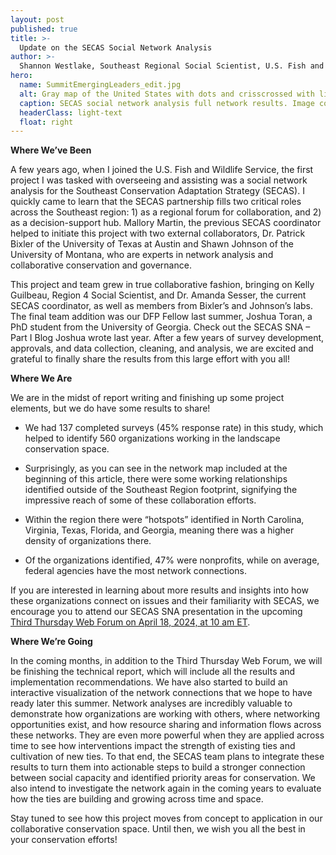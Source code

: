 ```yaml
---
layout: post
published: true
title: >-
  Update on the SECAS Social Network Analysis
author: >-
  Shannon Westlake, Southeast Regional Social Scientist, U.S. Fish and Wildlife Service
hero:
  name: SummitEmergingLeaders_edit.jpg
  alt: Gray map of the United States with dots and crisscrossed with lines showing individuals and relationships.
  caption: SECAS social network analysis full network results. Image courtesy of Dr. Patrick Bixler, University of Texas at Austin. 
  headerClass: light-text
  float: right
---
```


**Where We’ve Been**  

A few years ago, when I joined the U.S. Fish and Wildlife Service, the first project I was tasked with overseeing and assisting was a social network analysis for the Southeast Conservation Adaptation Strategy (SECAS). I quickly came to learn that the SECAS partnership fills two critical roles across the Southeast region: 1) as a regional forum for collaboration, and 2) as a decision-support hub. Mallory Martin, the previous SECAS coordinator helped to initiate this project with two external collaborators, Dr. Patrick Bixler of the University of Texas at Austin and Shawn Johnson of the University of Montana, who are experts in network analysis and collaborative conservation and governance.<!--more-->  

This project and team grew in true collaborative fashion, bringing on Kelly Guilbeau, Region 4 Social Scientist, and Dr. Amanda Sesser, the current SECAS coordinator, as well as members from Bixler’s and Johnson’s labs. The final team addition was our DFP Fellow last summer, Joshua Toran, a PhD student from the University of Georgia. Check out the SECAS SNA – Part I Blog Joshua wrote last year. After a few years of survey development, approvals, and data collection, cleaning, and analysis, we are excited and grateful to finally share the results from this large effort with you all! 

**Where We Are**  

We are in the midst of report writing and finishing up some project elements, but we do have some results to share! 

- We had 137 completed surveys (45% response rate) in this study, which helped to identify 560 organizations working in the landscape conservation space.  

- Surprisingly, as you can see in the network map included at the beginning of this article, there were some working relationships identified outside of the Southeast Region footprint, signifying the impressive reach of some of these collaboration efforts. 

- Within the region there were “hotspots” identified in North Carolina, Virginia, Texas, Florida, and Georgia, meaning there was a higher density of organizations there.  

- Of the organizations identified, 47% were nonprofits, while on average, federal agencies have the most network connections. 

If you are interested in learning about more results and insights into how these organizations connect on issues and their familiarity with SECAS, we encourage you to attend our SECAS SNA presentation in the upcoming [Third Thursday Web Forum on April 18, 2024, at 10 am ET](https://calendar.google.com/calendar/event?eid=M3FuaDFubHM5djFzMmdlY24zNGQwb2ZjZjIgc2VjYXNzb3V0aGVhc3RAbQ&ctz=America/New_York).  

**Where We’re Going**

In the coming months, in addition to the Third Thursday Web Forum, we will be finishing the technical report, which will include all the results and implementation recommendations. We have also started to build an interactive visualization of the network connections that we hope to have ready later this summer. Network analyses are incredibly valuable to demonstrate how organizations are working with others, where networking opportunities exist, and how resource sharing and information flows across these networks. They are even more powerful when they are applied across time to see how interventions impact the strength of existing ties and cultivation of new ties. To that end, the SECAS team plans to integrate these results to turn them into actionable steps to build a stronger connection between social capacity and identified priority areas for conservation. We also intend to investigate the network again in the coming years to evaluate how the ties are building and growing across time and space.  

Stay tuned to see how this project moves from concept to application in our collaborative conservation space. Until then, we wish you all the best in your conservation efforts! 
